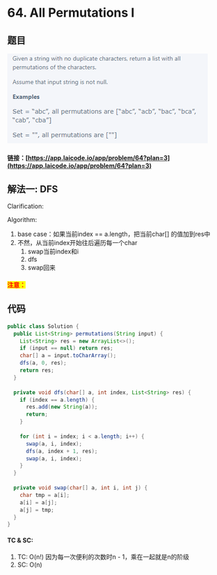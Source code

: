 # 64. All Permutations I

## 题目

![](<.gitbook/assets/image (88).png>)

#### 链接：[https://app.laicode.io/app/problem/64?plan=3](https://app.laicode.io/app/problem/64?plan=3)

## 解法一: DFS

Clarification:&#x20;

Algorithm:&#x20;

1. base case：如果当前index == a.length，把当前char\[] 的值加到res中
2. 不然，从当前index开始往后遍历每一个char
   1. swap当前index和i
   2. dfs
   3. swap回来

#### <mark style="color:red;">注意：</mark>

## 代码

```java
public class Solution {
  public List<String> permutations(String input) {
    List<String> res = new ArrayList<>();
    if (input == null) return res;
    char[] a = input.toCharArray();
    dfs(a, 0, res);
    return res;
  }

  private void dfs(char[] a, int index, List<String> res) {
    if (index == a.length) {
      res.add(new String(a));
      return;
    }

    for (int i = index; i < a.length; i++) {
      swap(a, i, index);
      dfs(a, index + 1, res);
      swap(a, i, index);
    }
  }

  private void swap(char[] a, int i, int j) {
    char tmp = a[i];
    a[i] = a[j];
    a[j] = tmp;
  }
}
```

#### TC & SC:&#x20;

1. TC: O(n!) 因为每一次便利的次数时n - 1，乘在一起就是n的阶级
2. SC: O(n)

